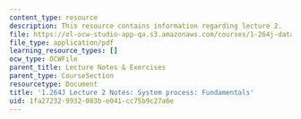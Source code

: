 ```yaml
---
content_type: resource
description: This resource contains information regarding lecture 2.
file: https://ol-ocw-studio-app-qa.s3.amazonaws.com/courses/1-264j-database-internet-and-systems-integration-technologies-fall-2013/1fa272329932083be041cc75b9c27a6e_MIT1_264JF13_lect_2.pdf
file_type: application/pdf
learning_resource_types: []
ocw_type: OCWFile
parent_title: Lecture Notes & Exercises
parent_type: CourseSection
resourcetype: Document
title: '1.264J Lecture 2 Notes: System process: Fundamentals'
uid: 1fa27232-9932-083b-e041-cc75b9c27a6e
---
```

